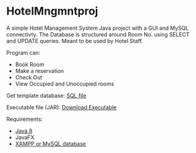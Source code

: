 # HotelMngmntproj

A simple Hotel Management System Java project with a GUI and MySQL connectivty. The Database is structured around Room No. using SELECT and UPDATE queries.
Meant to be used by Hotel Staff.

Program can:
* Book Room
* Make a reservation
* Check Out
* View Occupied and Unoccupied rooms

Get template database:
[SQL file](temp_database)

Executable file (JAR):
[Download Executable](out/artifacts/HotelManagemant_jar/)

Requirements:
* [Java 8](https://openjdk.java.net/install/)
* JavaFX
* [XAMPP or MySQL database](https://www.apachefriends.org/download.html)
